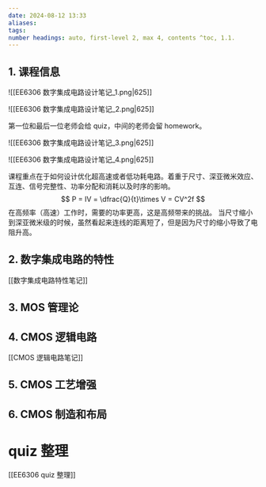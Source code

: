 ```yaml
---
date: 2024-08-12 13:33
aliases: 
tags: 
number headings: auto, first-level 2, max 4, contents ^toc, 1.1.
---
```

## 1. 课程信息

![[EE6306 数字集成电路设计笔记_1.png|625]]

![[EE6306 数字集成电路设计笔记_2.png|625]]

第一位和最后一位老师会给 quiz，中间的老师会留 homework。

![[EE6306 数字集成电路设计笔记_3.png|625]]

![[EE6306 数字集成电路设计笔记_4.png|625]]

课程重点在于如何设计优化超高速或者低功耗电路。着重于尺寸、深亚微米效应、互连、信号完整性、功率分配和消耗以及时序的影响。
$$
P = IV = \dfrac{Q}{t}\times V = CV^2f
$$
在高频率（高速）工作时，需要的功率更高，这是高频带来的挑战。
当尺寸缩小到深亚微米级的时候，虽然看起来连线的距离短了，但是因为尺寸的缩小导致了电阻升高。

## 2. 数字集成电路的特性

[[数字集成电路特性笔记]]

## 3. MOS 管理论


## 4. CMOS 逻辑电路

[[CMOS 逻辑电路笔记]]

## 5. CMOS 工艺增强



## 6. CMOS 制造和布局


# quiz 整理

[[EE6306 quiz 整理]]
